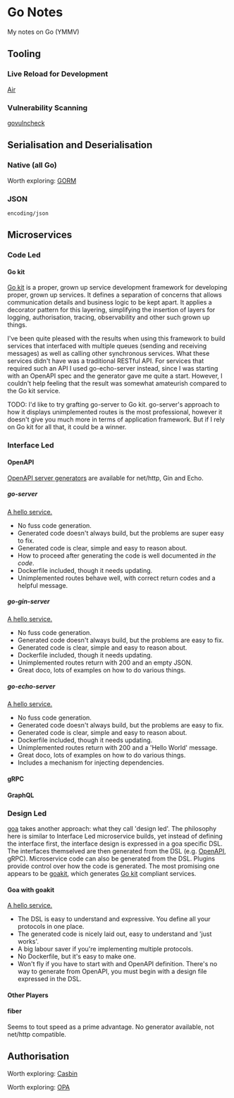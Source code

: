 # Go Notes

My notes on Go (YMMV)

## Tooling

### Live Reload for Development

[Air](https://github.com/cosmtrek/air)

### Vulnerability Scanning

[govulncheck](https://go.dev/blog/vuln)

## Serialisation and Deserialisation

### Native (all Go)

Worth exploring: [GORM](https://gorm.io/index.html)

### JSON

`encoding/json`

## Microservices

### Code Led

#### Go kit

[Go kit](https://gokit.io/) is a proper, grown up service development framework for developing proper, grown up services. It defines a separation of concerns that allows communication details and business logic to be kept apart. It applies a decorator pattern for this layering, simplifying the insertion of layers for logging, authorisation, tracing, observability and other such grown up things.

I've been quite pleased with the results when using this framework to build services that interfaced with multiple queues (sending and receiving messages) as well as calling other synchronous services. What these services didn't have was a traditional RESTful API. For services that required such an API I used go-echo-server instead, since I was starting with an OpenAPI spec and the generator gave me quite a start. However, I couldn't help feeling that the result was somewhat amateurish compared to the Go kit service.

TODO: I'd like to try grafting go-server to Go kit. go-server's approach to how it displays unimplemented routes is the most professional, however it doesn't give you much more in terms of application framework. But if I rely on Go kit for all that, it could be a winner.

### Interface Led

#### OpenAPI

[OpenAPI server generators](https://openapi-generator.tech/docs/generators) are available for net/http, Gin and Echo.

##### go-server

[A hello service.](https://github.com/psvehla/hello-http)

- No fuss code generation.
- Generated code doesn't always build, but the problems are super easy to fix.
- Generated code is clear, simple and easy to reason about.
- How to proceed after generating the code is well documented *in the code*.
- Dockerfile included, though it needs updating.
- Unimplemented routes behave well, with correct return codes and a helpful message.

##### go-gin-server

[A hello service.](https://github.com/psvehla/hello-gin)

- No fuss code generation.
- Generated code doesn't always build, but the problems are easy to fix.
- Generated code is clear, simple and easy to reason about.
- Dockerfile included, though it needs updating.
- Unimplemented routes return with 200 and an empty JSON.
- Great doco, lots of examples on how to do various things.

##### go-echo-server

[A hello service.](https://github.com/psvehla/hello-echo)

- No fuss code generation.
- Generated code doesn't always build, but the problems are easy to fix.
- Generated code is clear, simple and easy to reason about.
- Dockerfile included, though it needs updating.
- Unimplemented routes return with 200 and a 'Hello World' message.
- Great doco, lots of examples on how to do various things.
- Includes a mechanism for injecting dependencies.

#### gRPC

#### GraphQL

### Design Led

[goa](https://goa.design/) takes another approach: what they call 'design led'. The philosophy here is similar to Interface Led microservice builds, yet instead of defining the interface first, the interface design is expressed in a goa specific DSL. The interfaces themselved are then generated from the DSL (e.g. [OpenAPI](https://goa.design/v1/reference/goa/codegen/generator/), gRPC). Microservice code can also be generated from the DSL. Plugins provide control over how the code is generated. The most promising one appears to be [goakit](https://github.com/goadesign/plugins/tree/v3/goakit), which generates [Go kit](https://gokit.io/) compliant services.

#### Goa with goakit

[A hello service.](https://github.com/psvehla/hello-goakit)

- The DSL is easy to understand and expressive. You define all your protocols in one place.
- The generated code is nicely laid out, easy to understand and 'just works'.
- A big labour saver if you're implementing multiple protocols.
- No Dockerfile, but it's easy to make one.
- Won't fly if you have to start with and OpenAPI definition. There's no way to generate from OpenAPI, you must begin with a design file expressed in the DSL.

#### Other Players

#### fiber

Seems to tout speed as a prime advantage. No generator available, not net/http compatible.

## Authorisation

Worth exploring: [Casbin](https://github.com/casbin/casbin)

Worth exploring: [OPA](https://www.openpolicyagent.org/)
